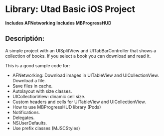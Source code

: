 # Library: Utad Basic iOS Project

**Includes AFNetworking**
**Includes MBProgressHUD**

## Descriptión:

A simple project with an UISplitView and UITabBarController that shows a collection of books. If you select a book you can download and read it.

This is a good sample code for:

- AFNetworking:
    Download images in UITableView and UICollectionView.
    Download a file.
- Save files in cache.
- Autolayout with size classes.
- UICollectionView: dinamic cell size.
- Custom headers and cells for UITableView and UICollectionView.
- How to use MBProgressHUD library (Pods)
- Notifications.
- Delegates.
- NSUserDefaults.
- Use prefix classes (MJSCStyles)
